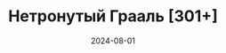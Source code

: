 ---
title: Нетронутый Грааль [301+]
date: 2024-08-01
category: poems
summary: Нетронутый Грааль - сборник стихотворений Анатолия Яни, в котором классические формы сочетаются с современным содержанием. От лирических размышлений до острой сатиры, каждое стихотворение раскрывает глубины человеческой души через призму уникального поэтического видения автора. Здесь слова "плетут узоры нежнее, чем кружева", а метафоры "сверкают ярче звёзд", приглашая читателя в удивительный мир поэзии Яни.
---